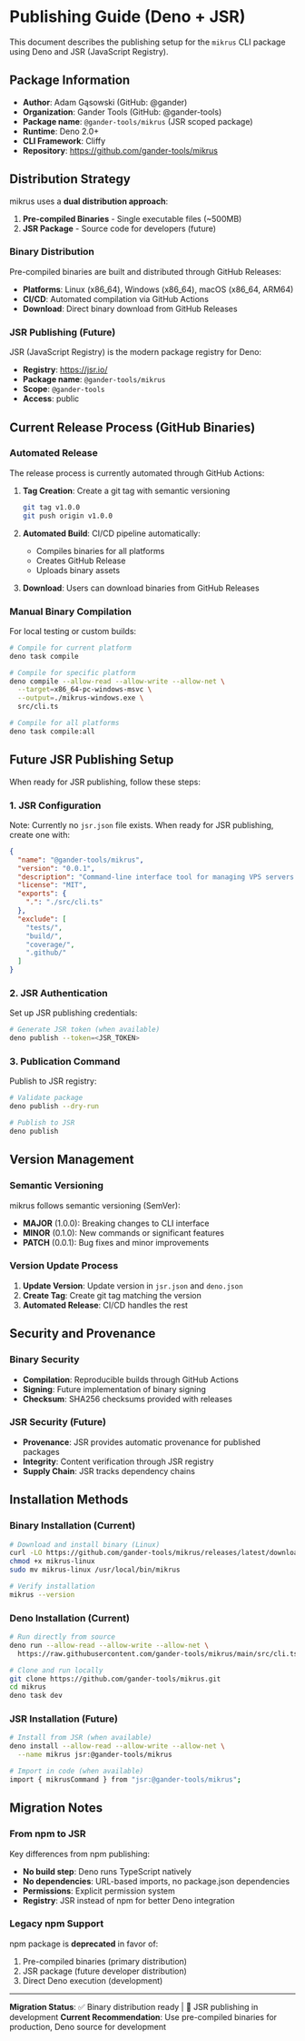 # Publishing Guide (Deno + JSR)

This document describes the publishing setup for the `mikrus` CLI package using
Deno and JSR (JavaScript Registry).

## Package Information

- **Author**: Adam Gąsowski (GitHub: @gander)
- **Organization**: Gander Tools (GitHub: @gander-tools)
- **Package name**: `@gander-tools/mikrus` (JSR scoped package)
- **Runtime**: Deno 2.0+
- **CLI Framework**: Cliffy
- **Repository**: https://github.com/gander-tools/mikrus

## Distribution Strategy

mikrus uses a **dual distribution approach**:

1. **Pre-compiled Binaries** - Single executable files (~500MB)
2. **JSR Package** - Source code for developers (future)

### Binary Distribution

Pre-compiled binaries are built and distributed through GitHub Releases:

- **Platforms**: Linux (x86_64), Windows (x86_64), macOS (x86_64, ARM64)
- **CI/CD**: Automated compilation via GitHub Actions
- **Download**: Direct binary download from GitHub Releases

### JSR Publishing (Future)

JSR (JavaScript Registry) is the modern package registry for Deno:

- **Registry**: https://jsr.io/
- **Package name**: `@gander-tools/mikrus`
- **Scope**: `@gander-tools`
- **Access**: public

## Current Release Process (GitHub Binaries)

### Automated Release

The release process is currently automated through GitHub Actions:

1. **Tag Creation**: Create a git tag with semantic versioning
   ```bash
   git tag v1.0.0
   git push origin v1.0.0
   ```

2. **Automated Build**: CI/CD pipeline automatically:
   - Compiles binaries for all platforms
   - Creates GitHub Release
   - Uploads binary assets

3. **Download**: Users can download binaries from GitHub Releases

### Manual Binary Compilation

For local testing or custom builds:

```bash
# Compile for current platform
deno task compile

# Compile for specific platform
deno compile --allow-read --allow-write --allow-net \
  --target=x86_64-pc-windows-msvc \
  --output=./mikrus-windows.exe \
  src/cli.ts

# Compile for all platforms  
deno task compile:all
```

## Future JSR Publishing Setup

When ready for JSR publishing, follow these steps:

### 1. JSR Configuration

Note: Currently no `jsr.json` file exists. When ready for JSR publishing, create one with:

```json
{
  "name": "@gander-tools/mikrus",
  "version": "0.0.1",
  "description": "Command-line interface tool for managing VPS servers on mikr.us platform",
  "license": "MIT",
  "exports": {
    ".": "./src/cli.ts"
  },
  "exclude": [
    "tests/",
    "build/",
    "coverage/",
    ".github/"
  ]
}
```

### 2. JSR Authentication

Set up JSR publishing credentials:

```bash
# Generate JSR token (when available)
deno publish --token=<JSR_TOKEN>
```

### 3. Publication Command

Publish to JSR registry:

```bash
# Validate package
deno publish --dry-run

# Publish to JSR
deno publish
```

## Version Management

### Semantic Versioning

mikrus follows semantic versioning (SemVer):

- **MAJOR** (1.0.0): Breaking changes to CLI interface
- **MINOR** (0.1.0): New commands or significant features
- **PATCH** (0.0.1): Bug fixes and minor improvements

### Version Update Process

1. **Update Version**: Update version in `jsr.json` and `deno.json`
2. **Create Tag**: Create git tag matching the version
3. **Automated Release**: CI/CD handles the rest

## Security and Provenance

### Binary Security

- **Compilation**: Reproducible builds through GitHub Actions
- **Signing**: Future implementation of binary signing
- **Checksum**: SHA256 checksums provided with releases

### JSR Security (Future)

- **Provenance**: JSR provides automatic provenance for published packages
- **Integrity**: Content verification through JSR registry
- **Supply Chain**: JSR tracks dependency chains

## Installation Methods

### Binary Installation (Current)

```bash
# Download and install binary (Linux)
curl -LO https://github.com/gander-tools/mikrus/releases/latest/download/mikrus-linux
chmod +x mikrus-linux
sudo mv mikrus-linux /usr/local/bin/mikrus

# Verify installation
mikrus --version
```

### Deno Installation (Current)

```bash
# Run directly from source
deno run --allow-read --allow-write --allow-net \
  https://raw.githubusercontent.com/gander-tools/mikrus/main/src/cli.ts

# Clone and run locally
git clone https://github.com/gander-tools/mikrus.git
cd mikrus
deno task dev
```

### JSR Installation (Future)

```bash
# Install from JSR (when available)
deno install --allow-read --allow-write --allow-net \
  --name mikrus jsr:@gander-tools/mikrus

# Import in code (when available)
import { mikrusCommand } from "jsr:@gander-tools/mikrus";
```

## Migration Notes

### From npm to JSR

Key differences from npm publishing:

- **No build step**: Deno runs TypeScript natively
- **No dependencies**: URL-based imports, no package.json dependencies
- **Permissions**: Explicit permission system
- **Registry**: JSR instead of npm for better Deno integration

### Legacy npm Support

npm package is **deprecated** in favor of:

1. Pre-compiled binaries (primary distribution)
2. JSR package (future developer distribution)
3. Direct Deno execution (development)

---

**Migration Status**: ✅ Binary distribution ready | 🚧 JSR publishing in
development **Current Recommendation**: Use pre-compiled binaries for
production, Deno source for development
